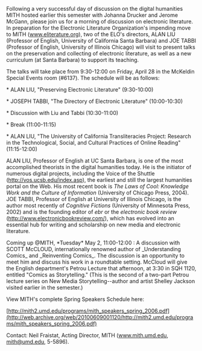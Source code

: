 Following a very successful day of discussion on the digital humanities MITH hosted earlier this semester with Johanna Drucker and Jerome McGann, please join us for a morning of discussion on electronic literature. In preparation for the Electronic Literature Organization's impending move to MITH (www.eliterature.org), two of the ELO's directors, ALAN LIU (Professor of English, University of California Santa Barbara) and JOE TABBI (Professor of English, University of Illinois Chicago) will visit to present talks on the preservation and collecting of electronic literature, as well as a new curriculum (at Santa Barbara) to support its teaching.

The talks will take place from 9:30-12:00 on Friday, April 28 in the McKeldin Special Events room (#6137). The schedule will be as follows:

\* ALAN LIU, "Preserving Electronic Literature" (9:30-10:00)

\* JOSEPH TABBI, "The Directory of Electronic Literature" (10:00-10:30)

\* Discussion with Liu and Tabbi (10:30-11:00)

\* Break (11:00-11:15)

\* ALAN LIU, "The University of California Transliteracies Project: Research in the Technological, Social, and Cultural Practices of Online Reading" (11:15-12:00)

ALAN LIU, Professor of English at UC Santa Barbara, is one of the most accomplished theorists in the digital humanities today. He is the initiator of numerous digital projects, including the Voice of the Shuttle (<http://vos.ucsb.edu/index.asp>), the earliest and still the largest humanities portal on the Web. His most recent book is _The Laws of Cool: Knowledge Work and the Culture of Information_ (University of Chicago Press, 2004). JOE TABBI, Professor of English at University of Illinois Chicago, is the author most recently of _Cognitive Fictions_ (University of Minnesota Press, 2002) and is the founding editor of _ebr_ or the _electronic book review_ (<http://www.electronicbookreview.com/>), which has evolved into an essential hub for writing and scholarship on new media and electronic literature.

Coming up @MITH, \*Tuesday\* May 2, 11:00-12:00 : A discussion with SCOTT McCLOUD, internationally renowned author of \_Understanding Comics\_ and \_Reinventing Comics\_. The discussion is an opportunity to meet him and discuss his work in a roundtable setting. McCloud will give the English department's Petrou Lecture that afternoon, at 3:30 in SQH 1120, entitled "Comics as Storytelling." (This is the second of a two-part Petrou lecture series on New Media Storytelling--author and artist Shelley Jackson visited earlier in the semester.)

View MITH's complete Spring Speakers Schedule here:

[http://mith2.umd.edu/programs/mith_speakers_spring_2006.pdf](http://web.archive.org/web/20100609001120/http://mith2.umd.edu/programs/mith_speakers_spring_2006.pdf)

Contact: Neil Fraistat, Acting Director, MITH (www.mith.umd.edu, mith@umd.edu, 5-5896).